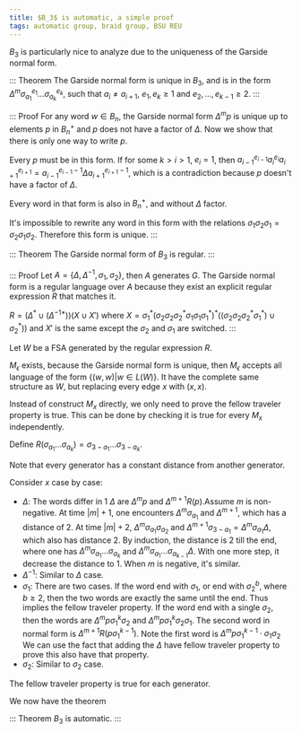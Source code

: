 ```yaml
---
title: $B_3$ is automatic, a simple proof
tags: automatic group, braid group, BSU REU
---
```


$B_3$ is particularly nice to analyze due to the uniqueness of the Garside
normal form.

::: Theorem
  The Garside normal form is unique in $B_3$, and is in the form 
  $\Delta^m\sigma_{a_1}^{e_1}\ldots\sigma_{a_k}^{e_k}$, such that $a_i \neq a_{i+1}$,
  $e_1,e_k\geq 1$ and $e_2,\ldots,e_{k-1} \geq 2$.
:::

::: Proof
  For any word $w\in B_n$, the Garside normal form $\Delta^m p$ is unique up
  to elements $p$ in $B_n^+$ and $p$ does not have a factor of $\Delta$.
  Now we show that there is only one way to write $p$. 

  Every $p$ must be in this form. If for some $k>i>1$, $e_i=1$, then 
  $a_{i-1}^{e_{i-1}}a_i^{e_i}a_{i+1}^{e_{i+1}} = a_{i-1}^{e_{i-1} -1}\Delta a_{i+1}^{e_{i+1}-1}$, 
  which is a contradiction because $p$ doesn't have a factor of $\Delta$.

  Every word in that form is also in $B_n^+$, and without $\Delta$ factor.

  It's impossible to rewrite any word in this form with the relations
  $\sigma_1\sigma_2\sigma_1 = \sigma_2\sigma_1\sigma_2$. Therefore this form is
  unique. 
:::

::: Theorem
  The Garside normal form of $B_3$ is regular.
:::

::: Proof
  Let $A=\{\Delta,\Delta^{-1},\sigma_1,\sigma_2\}$, then $A$ generates $G$.
  The Garside normal form is a regular language over $A$ because they exist 
  an explicit regular expression $R$ that matches it.

  $R = (\Delta^*\cup(\Delta^{-1*}))(X\cup X')$
  where $X = \sigma_1^*(\sigma_2\sigma_2\sigma_2^*\sigma_1\sigma_1\sigma_1^*)^* 
  ((\sigma_2\sigma_2\sigma_2^*\sigma_1^*)\cup \sigma_2^*))$ and $X'$ is the same
  except the $\sigma_2$ and $\sigma_1$ are switched.
:::

Let $W$ be a FSA generated by the regular expression $R$.

$M_\epsilon$ exists, because the Garside normal form is unique, then
$M_\epsilon$ accepts all language of the form $\{(w,w)|w\in L(W)\}$. It have
the complete same structure as $W$, but replacing every edge $x$ with $(x,x)$.

Instead of construct $M_x$ directly, we only need to prove
the fellow traveler property is true. This can be done by checking it is true
for every $M_x$ independently.

Define $R(\sigma_{a_1}\ldots\sigma_{a_k}) = \sigma_{3-a_1}\ldots\sigma_{3-a_k}$. 

Note that every generator has a constant distance from another generator. 

Consider $x$ case by case:

- $\Delta$: The words differ in 1 $\Delta$ are $\Delta^mp$ and
    $\Delta^{m+1}R(p)$.Assume $m$ is non-negative.
    At time $|m|+1$, one encounters $\Delta^m\sigma_{a_1}$ and $\Delta^{m+1}$, which
    has a distance of $2$. At time $|m|+2$, $\Delta^m\sigma_{a_1}\sigma_{a_2}$
    and $\Delta^{m+1}\sigma_{3-a_1} = \Delta^m\sigma_{a_1}\Delta$, which also
    has distance 2. By induction, the distance is 2 till the end, where one has
    $\Delta^m\sigma_{a_1}\ldots\sigma_{a_k}$ and
    $\Delta^m\sigma_{a_1}\ldots\sigma_{a_{k-1}}\Delta$. With one more step,
    it decrease the distance to $1$. When $m$ is negative, it's similar.
- $\Delta^{-1}$: Similar to $\Delta$ case.
- $\sigma_1$: There are two cases. If the word end with $\sigma_1$, or
    end with $\sigma_2^b$, where $b\geq 2$, then the two words are exactly 
    the same until the end. Thus implies the fellow traveler property. 
    If the word end with a single $\sigma_2$, then the words are
    $\Delta^mp\sigma_1^k\sigma_2$ and $\Delta^mp\sigma_1^k\sigma_2\sigma_1$.
    The second word in normal form is $\Delta^{m+1}R(p\sigma_1^{k-1})$. Note
    the first word is $\Delta^mp\sigma_1^{k-1} \cdot \sigma_1\sigma_2$ We can
    use the fact that adding the $\Delta$ have fellow traveler property to 
    prove this also have that property.
- $\sigma_2$: Similar to $\sigma_2$ case.

The fellow traveler property is true for each generator.

We now have the theorem

::: Theorem
  $B_3$ is automatic.
:::  